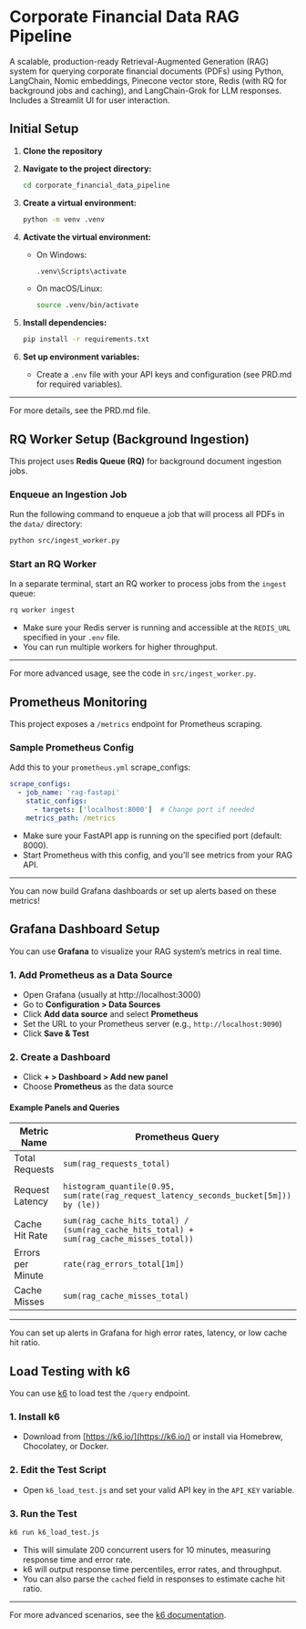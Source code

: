 # Corporate Financial Data RAG Pipeline

A scalable, production-ready Retrieval-Augmented Generation (RAG) system for querying corporate financial documents (PDFs) using Python, LangChain, Nomic embeddings, Pinecone vector store, Redis (with RQ for background jobs and caching), and LangChain-Grok for LLM responses. Includes a Streamlit UI for user interaction.

## Initial Setup

1. **Clone the repository**
2. **Navigate to the project directory:**
   ```bash
   cd corporate_financial_data_pipeline
   ```
3. **Create a virtual environment:**
   ```bash
   python -m venv .venv
   ```
4. **Activate the virtual environment:**
   - On Windows:
     ```bash
     .venv\Scripts\activate
     ```
   - On macOS/Linux:
     ```bash
     source .venv/bin/activate
     ```
5. **Install dependencies:**
   ```bash
   pip install -r requirements.txt
   ```

6. **Set up environment variables:**
   - Create a `.env` file with your API keys and configuration (see PRD.md for required variables).

---

For more details, see the PRD.md file.

## RQ Worker Setup (Background Ingestion)

This project uses **Redis Queue (RQ)** for background document ingestion jobs.

### Enqueue an Ingestion Job

Run the following command to enqueue a job that will process all PDFs in the `data/` directory:

```bash
python src/ingest_worker.py
```

### Start an RQ Worker

In a separate terminal, start an RQ worker to process jobs from the `ingest` queue:

```bash
rq worker ingest
```

- Make sure your Redis server is running and accessible at the `REDIS_URL` specified in your `.env` file.
- You can run multiple workers for higher throughput.

---

For more advanced usage, see the code in `src/ingest_worker.py`.

## Prometheus Monitoring

This project exposes a `/metrics` endpoint for Prometheus scraping.

### Sample Prometheus Config

Add this to your `prometheus.yml` scrape_configs:

```yaml
scrape_configs:
  - job_name: 'rag-fastapi'
    static_configs:
      - targets: ['localhost:8000']  # Change port if needed
    metrics_path: /metrics
```

- Make sure your FastAPI app is running on the specified port (default: 8000).
- Start Prometheus with this config, and you’ll see metrics from your RAG API.

---

You can now build Grafana dashboards or set up alerts based on these metrics!

## Grafana Dashboard Setup

You can use **Grafana** to visualize your RAG system’s metrics in real time.

### 1. Add Prometheus as a Data Source
- Open Grafana (usually at http://localhost:3000)
- Go to **Configuration > Data Sources**
- Click **Add data source** and select **Prometheus**
- Set the URL to your Prometheus server (e.g., `http://localhost:9090`)
- Click **Save & Test**

### 2. Create a Dashboard
- Click **+ > Dashboard > Add new panel**
- Choose **Prometheus** as the data source

#### Example Panels and Queries

| Metric Name        | Prometheus Query                                                                 | Panel Type      | Description                 |
|--------------------|---------------------------------------------------------------------------------|-----------------|-----------------------------|
| Total Requests     | `sum(rag_requests_total)`                                                        | Stat/TimeSeries | Total API requests          |
| Request Latency    | `histogram_quantile(0.95, sum(rate(rag_request_latency_seconds_bucket[5m])) by (le))` | TimeSeries      | 95th percentile latency     |
| Cache Hit Rate     | `sum(rag_cache_hits_total) / (sum(rag_cache_hits_total) + sum(rag_cache_misses_total))` | Gauge           | Cache hit ratio             |
| Errors per Minute  | `rate(rag_errors_total[1m])`                                                     | TimeSeries      | Error rate                  |
| Cache Misses       | `sum(rag_cache_misses_total)`                                                    | Stat            | Total cache misses          |

---

You can set up alerts in Grafana for high error rates, latency, or low cache hit ratio.

## Load Testing with k6

You can use [k6](https://k6.io/) to load test the `/query` endpoint.

### 1. Install k6
- Download from [https://k6.io/](https://k6.io/) or install via Homebrew, Chocolatey, or Docker.

### 2. Edit the Test Script
- Open `k6_load_test.js` and set your valid API key in the `API_KEY` variable.

### 3. Run the Test

```bash
k6 run k6_load_test.js
```

- This will simulate 200 concurrent users for 10 minutes, measuring response time and error rate.
- k6 will output response time percentiles, error rates, and throughput.
- You can also parse the `cached` field in responses to estimate cache hit ratio.

---

For more advanced scenarios, see the [k6 documentation](https://k6.io/docs/). 
